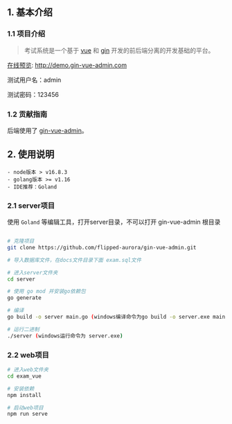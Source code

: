 ## 1. 基本介绍

### 1.1 项目介绍

> 考试系统是一个基于 [vue](https://vuejs.org) 和 [gin](https://gin-gonic.com) 开发的前后端分离的开发基础的平台。

[在线预览](http://demo.gin-vue-admin.com): http://demo.gin-vue-admin.com

测试用户名：admin

测试密码：123456

### 1.2 贡献指南
后端使用了 [gin-vue-admin](https://www.gin-vue-admin.com/)。


## 2. 使用说明

```
- node版本 > v16.8.3
- golang版本 >= v1.16
- IDE推荐：Goland
```

### 2.1 server项目

使用 `Goland` 等编辑工具，打开server目录，不可以打开 gin-vue-admin 根目录

```bash

# 克隆项目
git clone https://github.com/flipped-aurora/gin-vue-admin.git

# 导入数据库文件，在docs文件目录下面 exam.sql文件

# 进入server文件夹
cd server

# 使用 go mod 并安装go依赖包
go generate

# 编译 
go build -o server main.go (windows编译命令为go build -o server.exe main.go )

# 运行二进制
./server (windows运行命令为 server.exe)
```

### 2.2 web项目

```bash
# 进入web文件夹
cd exam_vue

# 安装依赖
npm install

# 启动web项目
npm run serve
```




